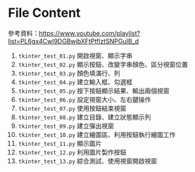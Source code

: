 # File Content

參考資料：https://www.youtube.com/playlist?list=PL6gx4Cwl9DGBwibXFtPtflztSNPGuIB_d
1.  `tkinter_test_01.py` 開啟視窗、顯示字串<br>
2.  `tkinter_test_02.py` 顯示按鈕、改變字串顏色、區分視窗位置<br>
3.  `tkinter_test_03.py` 顏色填滿行、列<br>
4.  `tkinter_test_04.py` 建立輸入框、勾選框<br>
5.  `tkinter_test_05.py` 按下按鈕顯示結果、輸出兩個視窗<br>
6.  `tkinter_test_06.py` 設定視窗大小、左右鍵操作<br>
7.  `tkinter_test_07.py` 使用按鈕結束視窗<br>
8.  `tkinter_test_08.py` 建立目錄、建立狀態顯示列<br>
9.  `tkinter_test_09.py` 建立彈出視窗<br>
10.  `tkinter_test_10.py` 建立繪圖區、利用按鈕執行繪圖工作<br>
11.  `tkinter_test_11.py` 顯示圖片<br>
12.  `tkinter_test_12.py` 利用圖片製作按鈕<br>
13.  `tkinter_test_13.py` 綜合測試、使用視窗開啟視窗
